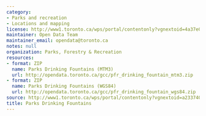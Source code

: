 ```yaml
---
category:
- Parks and recreation
- Locations and mapping
license: http://www1.toronto.ca/wps/portal/contentonly?vgnextoid=4a37e03bb8d1e310VgnVCM10000071d60f89RCRD
maintainer: Open Data Team
maintainer_email: opendata@toronto.ca
notes: null
organization: Parks, Forestry & Recreation
resources:
- format: ZIP
  name: Parks Drinking Fountains (MTM3)
  url: http://opendata.toronto.ca/gcc/pfr_drinking_fountain_mtm3.zip
- format: ZIP
  name: Parks Drinking Fountains (WGS84)
  url: http://opendata.toronto.ca/gcc/pfr_drinking_fountain_wgs84.zip
source: http://www1.toronto.ca/wps/portal/contentonly?vgnextoid=a233740404c10410VgnVCM10000071d60f89RCRD&vgnextchannel=1a66e03bb8d1e310VgnVCM10000071d60f89RCRD
title: Parks Drinking Fountains
---
```

